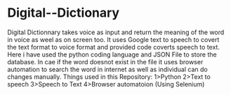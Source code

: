 # Digital--Dictionary
Digital Dictionnary  takes voice as input and return the meaning of the word in voice as weel as  on screen too. It uses Google text to speech to covert the text format to voice format and provided code coverts speech to text. Here i have used the python coding language and JSON File to store the database. In cae if the word doesnot exist in the file it uses browser automation to search the word in internet as well as individual can do changes manually.
Things used in this Repository:
1>Python
2>Text to speech 
3>Speech to Text
4>Browser automatoion (Using Selenium)

